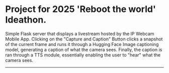 # Project for 2025 'Reboot the world' Ideathon.



Simple Flask server that displays a livestream hosted by the IP Webcam Mobile App. Clicking on the "Capture and Caption" Button clicks a snapshot of the current frame and runs it through a Hugging Face Image captioning model, generating a caption of what the camera sees. Finally, the caption is ran through a TTS module, essentially enabling the user to "hear" what the camera sees.

---
